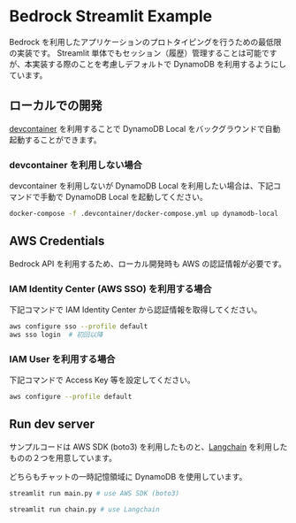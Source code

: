 # Bedrock Streamlit Example

Bedrock を利用したアプリケーションのプロトタイピングを行うための最低限の実装です。
Streamlit 単体でもセッション（履歴）管理することは可能ですが、本実装する際のことを考慮しデフォルトで DynamoDB を利用するようにしています。

## ローカルでの開発

[devcontainer](.devcontainer/devcontainer.json) を利用することで DynamoDB Local をバックグラウンドで自動起動することができます。

### devcontainer を利用しない場合

devcontainer を利用しないが DynamoDB Local を利用したい場合は、下記コマンドで手動で DynamoDB Local を起動してください。

```bash
docker-compose -f .devcontainer/docker-compose.yml up dynamodb-local
```

## AWS Credentials

Bedrock API を利用するため、ローカル開発時も AWS の認証情報が必要です。

### IAM Identity Center (AWS SSO) を利用する場合

下記コマンドで IAM Identity Center から認証情報を取得してください。

```bash
aws configure sso --profile default
aws sso login  # 初回以降
```

### IAM User を利用する場合

下記コマンドで Access Key 等を設定してください。

```bash
aws configure --profile default
```

## Run dev server

サンプルコードは AWS SDK (boto3) を利用したものと、[Langchain](https://github.com/langchain-ai/langchain) を利用したものの２つを用意しています。

どちらもチャットの一時記憶領域に DynamoDB を使用しています。

```bash
streamlit run main.py # use AWS SDK (boto3)

streamlit run chain.py # use Langchain
```
